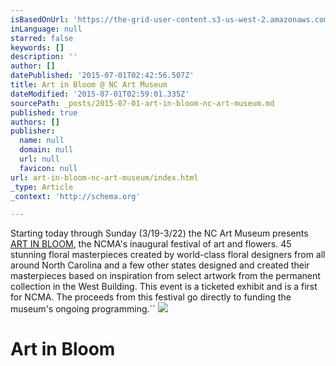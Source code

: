 ```yaml
---
isBasedOnUrl: 'https://the-grid-user-content.s3-us-west-2.amazonaws.com/0701f177-bcb4-4c9d-a85c-be89eeda486c.jpg'
inLanguage: null
starred: false
keywords: []
description: ''
author: []
datePublished: '2015-07-01T02:42:56.507Z'
title: Art in Bloom @ NC Art Museum
dateModified: '2015-07-01T02:59:01.335Z'
sourcePath: _posts/2015-07-01-art-in-bloom-nc-art-museum.md
published: true
authors: []
publisher:
  name: null
  domain: null
  url: null
  favicon: null
url: art-in-bloom-nc-art-museum/index.html
_type: Article
_context: 'http://schema.org'

---
```

Starting today through Sunday (3/19-3/22) the NC Art Museum presents [ART IN BLOOM][0], the NCMA's inaugural festival of art and flowers. 45 stunning floral masterpieces created by world-class floral designers from all around North Carolina and a few other states designed and created their masterpieces based on inspiration from select artwork from the permanent collection in the West Building. This event is a ticketed exhibit and is a first for NCMA. The proceeds from this festival go directly to funding the museum's ongoing programming.``
![](https://the-grid-user-content.s3-us-west-2.amazonaws.com/0701f177-bcb4-4c9d-a85c-be89eeda486c.jpg)

# Art in Bloom

[0]: http://ncartmuseum.org/calendar/series_parent/art_in_bloom